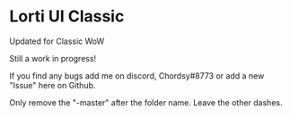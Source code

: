 # Lorti UI Classic

Updated for Classic WoW

Still a work in progress!

If you find any bugs add me on discord, Chordsy#8773 or add a new "Issue" here on Github.

Only remove the "-master" after the folder name. Leave the other dashes.
